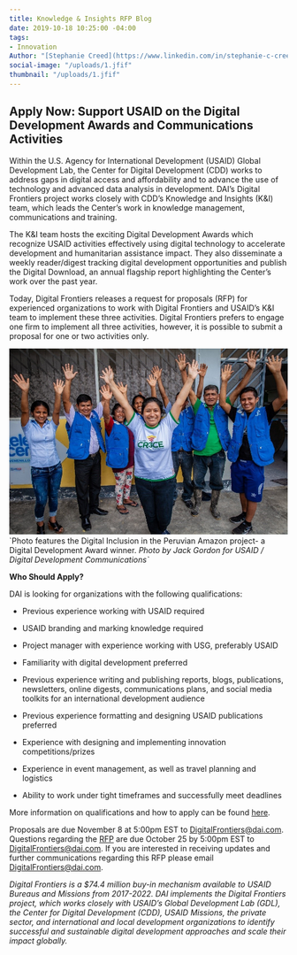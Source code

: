 ```yaml
---
title: Knowledge & Insights RFP Blog
date: 2019-10-18 10:25:00 -04:00
tags:
- Innovation
Author: "[Stephanie Creed](https://www.linkedin.com/in/stephanie-c-creed )"
social-image: "/uploads/1.jfif"
thumbnail: "/uploads/1.jfif"
---
```


## Apply Now: Support USAID on the Digital Development Awards and Communications Activities

Within the U.S. Agency for International Development (USAID) Global Development Lab, the Center for Digital Development (CDD) works to address gaps in digital access and affordability and to advance the use of technology and advanced data analysis in development. DAI’s Digital Frontiers project works closely with CDD’s Knowledge and Insights (K&I) team, which leads the Center’s work in knowledge management, communications and training.

The K&I team hosts the exciting Digital Development Awards which recognize USAID activities effectively using digital technology to accelerate development and humanitarian assistance impact. They also disseminate a weekly reader/digest tracking digital development opportunities and publish the Digital Download, an annual flagship report highlighting the Center’s work over the past year.

Today, Digital Frontiers releases a request for proposals (RFP) for experienced organizations to work with Digital Frontiers and USAID’s K&I team to implement these three activities. Digital Frontiers prefers to engage one firm to implement all three activities, however, it is possible to submit a proposal for one or two activities only.

![1.jfif](/uploads/1.jfif)\`Photo features the Digital Inclusion in the Peruvian Amazon project- a Digital Development Award winner. *Photo by Jack Gordon for USAID / Digital Development Communications\`*

**Who Should Apply?**

DAI is looking for organizations with the following qualifications:

* Previous experience working with USAID required

* USAID branding and marking knowledge required

* Project manager with experience working with USG, preferably USAID

* Familiarity with digital development preferred

* Previous experience writing and publishing reports, blogs, publications, newsletters, online digests, communications plans, and social media toolkits for an international development audience

* Previous experience formatting and designing USAID publications preferred

* Experience with designing and implementing innovation competitions/prizes

* Experience in event management, as well as travel planning and logistics

* Ability to work under tight timeframes and successfully meet deadlines

More information on qualifications and how to apply can be found [here](https://drive.google.com/file/d/1cDuXqYXtE4GERldfmFNbnSXuYSj6zOFa/view?usp=sharing).

Proposals are due November 8 at 5:00pm EST to DigitalFrontiers@dai.com. Questions regarding the [RFP](https://drive.google.com/file/d/1cDuXqYXtE4GERldfmFNbnSXuYSj6zOFa/view?usp=sharing) are due October 25 by 5:00pm EST to [DigitalFrontiers@dai.com](mailto:DigitalFrontiers@dai.com). If you are interested in receiving updates and further communications regarding this RFP please email DigitalFrontiers@dai.com.

*Digital Frontiers is a $74.4 million buy-in mechanism available to USAID Bureaus and Missions from 2017-2022. DAI implements the Digital Frontiers project, which works closely with USAID’s Global Development Lab (GDL), the Center for Digital Development (CDD), USAID Missions, the private sector, and international and local development organizations to identify successful and sustainable digital development approaches and scale their impact globally.*